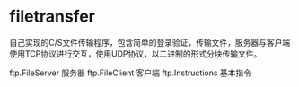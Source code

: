 # filetransfer
自己实现的C/S文件传输程序，包含简单的登录验证，传输文件，服务器与客户端使用TCP协议进行交互，使用UDP协议，以二进制的形式分块传输文件。

ftp.FileServer 服务器
ftp.FileClient 客户端
ftp.Instructions 基本指令
